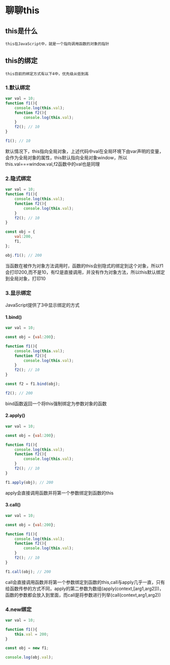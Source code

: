 # 聊聊this

## this是什么

    this在JavaScript中，就是一个指向调用函数的对象的指针

## this的绑定

    this目前的绑定方式有以下4中，优先级从低到高

### 1.默认绑定

```javascript
var val = 10;
function f1(){
    console.log(this.val);
    function f2(){
        console.log(this.val);
    }
    f2(); // 10
}

f1(); // 10 
```

默认情况下，this指向全局对象，上述代码中val在全局环境下由var声明的变量，会作为全局对象的属性，this默认指向全局对象window，所以this.val===window.val,f2函数中的val也是同理


### 2.隐式绑定


```javascript
var val = 10;
function f1(){
    console.log(this.val);
    function f2(){
        console.log(this.val);
    }
    f2(); // 10
}

const obj = {
    val:200,
    f1,
};

obj.f1(); // 200
```
当函数在被作为对象方法调用时，函数的this会别隐式的绑定到这个对象，所以f1会打印200,而不是10，有f2是直接调用，并没有作为对象方法，所以this默认绑定到全局对象，打印10

### 3.显示绑定

JavaScript提供了3中显示绑定的方式

#### 1.bind()

```javascript
var val = 10;

const obj = {val:200};

function f1(){
    console.log(this.val);
    function f2(){
        console.log(this.val);
    }
    f2(); // 10
}

const f2 = f1.bind(obj);

f2(); // 200

```
bind函数返回一个将this强制绑定为参数对象的函数

#### 2.apply()

```javascript
var val = 10;

const obj = {val:200};

function f1(){
    console.log(this.val);
    function f2(){
        console.log(this.val);
    }
    f2(); // 10
}

f1.apply(obj); // 200

```
apply会直接调用函数并将第一个参数绑定到函数的this

#### 3.call()

```javascript
var val = 10;

const obj = {val:200};

function f1(){
    console.log(this.val);
    function f2(){
        console.log(this.val);
    }
    f2(); // 10
}

f1.call(obj); // 200

```
call会直接调用函数并将第一个参数绑定到函数的this,call与apply几乎一直，只有给函数传参的方式不同，apply的第二参数为数组(apply(context,[arg1,arg2]))，函数的参数都会放入到里面，而call是将参数进行列举(call(context,arg1,arg2))

### 4.new绑定

```javascript
var val = 10;

function f1(){
    this.val = 200;
}

const obj = new f1;

console.log(obj.val);
```

